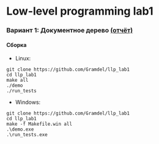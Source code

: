 # Low-level programming lab1
### Вариант 1: Документное дерево [(отчёт)](lab1.pdf)
#### Сборка
+ Linux:
```
git clone https://github.com/Gramdel/llp_lab1
cd llp_lab1
make all
./demo
./run_tests
```
+ Windows:
```
git clone https://github.com/Gramdel/llp_lab1
cd llp_lab1
make -f Makefile.win all
.\demo.exe
.\run_tests.exe
```